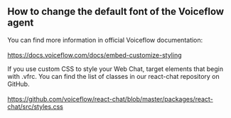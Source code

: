 <h2>How to change the default font of the Voiceflow agent</h2>

You can find more information in official Voiceflow documentation:<br></br>
https://docs.voiceflow.com/docs/embed-customize-styling

If you use custom CSS to style your Web Chat, target elements that begin with .vfrc. You can find the list of classes in our react-chat repository on GitHub.<br></br>
https://github.com/voiceflow/react-chat/blob/master/packages/react-chat/src/styles.css
